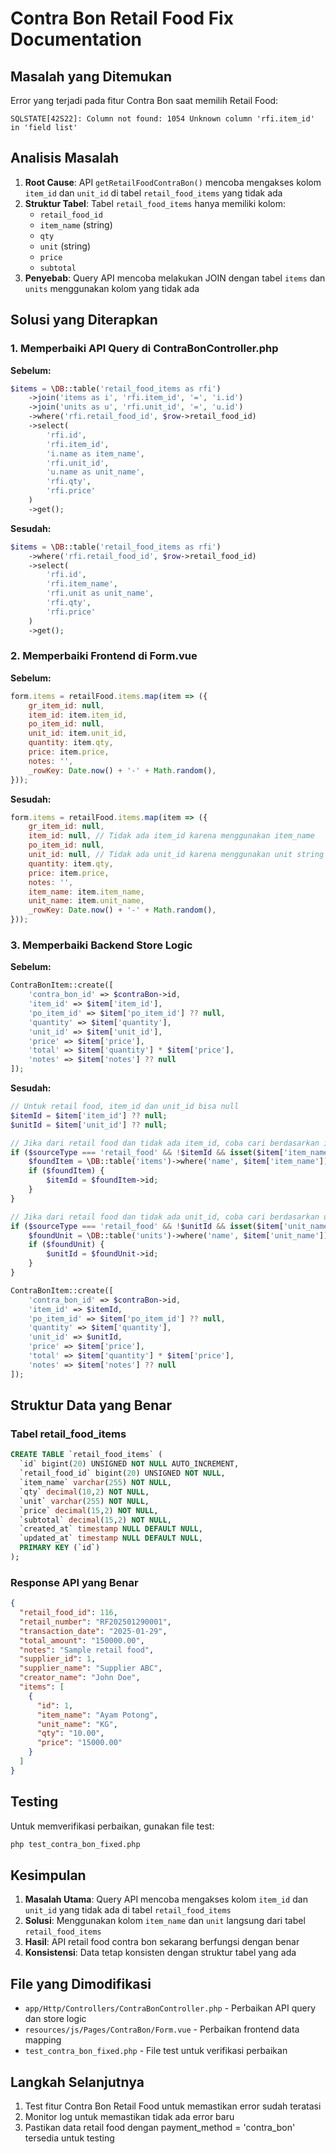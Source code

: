 # Contra Bon Retail Food Fix Documentation

## Masalah yang Ditemukan

Error yang terjadi pada fitur Contra Bon saat memilih Retail Food:
```
SQLSTATE[42S22]: Column not found: 1054 Unknown column 'rfi.item_id' in 'field list'
```

## Analisis Masalah

1. **Root Cause**: API `getRetailFoodContraBon()` mencoba mengakses kolom `item_id` dan `unit_id` di tabel `retail_food_items` yang tidak ada
2. **Struktur Tabel**: Tabel `retail_food_items` hanya memiliki kolom:
   - `retail_food_id`
   - `item_name` (string)
   - `qty`
   - `unit` (string)
   - `price`
   - `subtotal`
3. **Penyebab**: Query API mencoba melakukan JOIN dengan tabel `items` dan `units` menggunakan kolom yang tidak ada

## Solusi yang Diterapkan

### 1. Memperbaiki API Query di ContraBonController.php

**Sebelum:**
```php
$items = \DB::table('retail_food_items as rfi')
    ->join('items as i', 'rfi.item_id', '=', 'i.id')
    ->join('units as u', 'rfi.unit_id', '=', 'u.id')
    ->where('rfi.retail_food_id', $row->retail_food_id)
    ->select(
        'rfi.id',
        'rfi.item_id',
        'i.name as item_name',
        'rfi.unit_id',
        'u.name as unit_name',
        'rfi.qty',
        'rfi.price'
    )
    ->get();
```

**Sesudah:**
```php
$items = \DB::table('retail_food_items as rfi')
    ->where('rfi.retail_food_id', $row->retail_food_id)
    ->select(
        'rfi.id',
        'rfi.item_name',
        'rfi.unit as unit_name',
        'rfi.qty',
        'rfi.price'
    )
    ->get();
```

### 2. Memperbaiki Frontend di Form.vue

**Sebelum:**
```javascript
form.items = retailFood.items.map(item => ({
    gr_item_id: null,
    item_id: item.item_id,
    po_item_id: null,
    unit_id: item.unit_id,
    quantity: item.qty,
    price: item.price,
    notes: '',
    _rowKey: Date.now() + '-' + Math.random(),
}));
```

**Sesudah:**
```javascript
form.items = retailFood.items.map(item => ({
    gr_item_id: null,
    item_id: null, // Tidak ada item_id karena menggunakan item_name
    po_item_id: null,
    unit_id: null, // Tidak ada unit_id karena menggunakan unit string
    quantity: item.qty,
    price: item.price,
    notes: '',
    item_name: item.item_name,
    unit_name: item.unit_name,
    _rowKey: Date.now() + '-' + Math.random(),
}));
```

### 3. Memperbaiki Backend Store Logic

**Sebelum:**
```php
ContraBonItem::create([
    'contra_bon_id' => $contraBon->id,
    'item_id' => $item['item_id'],
    'po_item_id' => $item['po_item_id'] ?? null,
    'quantity' => $item['quantity'],
    'unit_id' => $item['unit_id'],
    'price' => $item['price'],
    'total' => $item['quantity'] * $item['price'],
    'notes' => $item['notes'] ?? null
]);
```

**Sesudah:**
```php
// Untuk retail food, item_id dan unit_id bisa null
$itemId = $item['item_id'] ?? null;
$unitId = $item['unit_id'] ?? null;

// Jika dari retail food dan tidak ada item_id, coba cari berdasarkan item_name
if ($sourceType === 'retail_food' && !$itemId && isset($item['item_name'])) {
    $foundItem = \DB::table('items')->where('name', $item['item_name'])->first();
    if ($foundItem) {
        $itemId = $foundItem->id;
    }
}

// Jika dari retail food dan tidak ada unit_id, coba cari berdasarkan unit_name
if ($sourceType === 'retail_food' && !$unitId && isset($item['unit_name'])) {
    $foundUnit = \DB::table('units')->where('name', $item['unit_name'])->first();
    if ($foundUnit) {
        $unitId = $foundUnit->id;
    }
}

ContraBonItem::create([
    'contra_bon_id' => $contraBon->id,
    'item_id' => $itemId,
    'po_item_id' => $item['po_item_id'] ?? null,
    'quantity' => $item['quantity'],
    'unit_id' => $unitId,
    'price' => $item['price'],
    'total' => $item['quantity'] * $item['price'],
    'notes' => $item['notes'] ?? null
]);
```

## Struktur Data yang Benar

### Tabel retail_food_items
```sql
CREATE TABLE `retail_food_items` (
  `id` bigint(20) UNSIGNED NOT NULL AUTO_INCREMENT,
  `retail_food_id` bigint(20) UNSIGNED NOT NULL,
  `item_name` varchar(255) NOT NULL,
  `qty` decimal(10,2) NOT NULL,
  `unit` varchar(255) NOT NULL,
  `price` decimal(15,2) NOT NULL,
  `subtotal` decimal(15,2) NOT NULL,
  `created_at` timestamp NULL DEFAULT NULL,
  `updated_at` timestamp NULL DEFAULT NULL,
  PRIMARY KEY (`id`)
);
```

### Response API yang Benar
```json
{
  "retail_food_id": 116,
  "retail_number": "RF202501290001",
  "transaction_date": "2025-01-29",
  "total_amount": "150000.00",
  "notes": "Sample retail food",
  "supplier_id": 1,
  "supplier_name": "Supplier ABC",
  "creator_name": "John Doe",
  "items": [
    {
      "id": 1,
      "item_name": "Ayam Potong",
      "unit_name": "KG",
      "qty": "10.00",
      "price": "15000.00"
    }
  ]
}
```

## Testing

Untuk memverifikasi perbaikan, gunakan file test:
```bash
php test_contra_bon_fixed.php
```

## Kesimpulan

1. **Masalah Utama**: Query API mencoba mengakses kolom `item_id` dan `unit_id` yang tidak ada di tabel `retail_food_items`
2. **Solusi**: Menggunakan kolom `item_name` dan `unit` langsung dari tabel `retail_food_items`
3. **Hasil**: API retail food contra bon sekarang berfungsi dengan benar
4. **Konsistensi**: Data tetap konsisten dengan struktur tabel yang ada

## File yang Dimodifikasi

- `app/Http/Controllers/ContraBonController.php` - Perbaikan API query dan store logic
- `resources/js/Pages/ContraBon/Form.vue` - Perbaikan frontend data mapping
- `test_contra_bon_fixed.php` - File test untuk verifikasi perbaikan

## Langkah Selanjutnya

1. Test fitur Contra Bon Retail Food untuk memastikan error sudah teratasi
2. Monitor log untuk memastikan tidak ada error baru
3. Pastikan data retail food dengan payment_method = 'contra_bon' tersedia untuk testing
